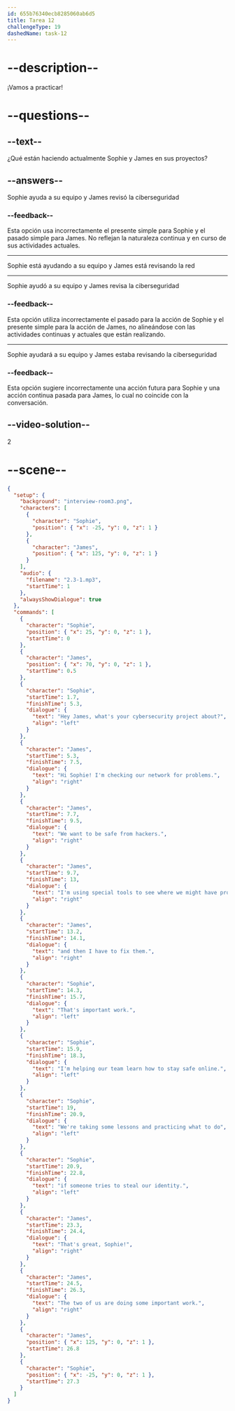 ```yaml
---
id: 655b76340ecb8285060ab6d5
title: Tarea 12
challengeType: 19
dashedName: task-12
---
```


<!-- (Audio) The whole dialog -->

# --description--

¡Vamos a practicar!

# --questions--

## --text--

¿Qué están haciendo actualmente Sophie y James en sus proyectos?

## --answers--

Sophie ayuda a su equipo y James revisó la ciberseguridad

### --feedback--

Esta opción usa incorrectamente el presente simple para Sophie y el pasado simple para James. No reflejan la naturaleza continua y en curso de sus actividades actuales.

---

Sophie está ayudando a su equipo y James está revisando la red

---

Sophie ayudó a su equipo y James revisa la ciberseguridad

### --feedback--

Esta opción utiliza incorrectamente el pasado para la acción de Sophie y el presente simple para la acción de James, no alineándose con las actividades continuas y actuales que están realizando.

---

Sophie ayudará a su equipo y James estaba revisando la ciberseguridad

### --feedback--

Esta opción sugiere incorrectamente una acción futura para Sophie y una acción continua pasada para James, lo cual no coincide con la conversación.

## --video-solution--

2

# --scene--

```json
{
  "setup": {
    "background": "interview-room3.png",
    "characters": [
      {
        "character": "Sophie",
        "position": { "x": -25, "y": 0, "z": 1 }
      },
      {
        "character": "James",
        "position": { "x": 125, "y": 0, "z": 1 }
      }
    ],
    "audio": {
      "filename": "2.3-1.mp3",
      "startTime": 1
    },
    "alwaysShowDialogue": true
  },
  "commands": [
    {
      "character": "Sophie",
      "position": { "x": 25, "y": 0, "z": 1 },
      "startTime": 0
    },
    {
      "character": "James",
      "position": { "x": 70, "y": 0, "z": 1 },
      "startTime": 0.5
    },
    {
      "character": "Sophie",
      "startTime": 1.7,
      "finishTime": 5.3,
      "dialogue": {
        "text": "Hey James, what's your cybersecurity project about?",
        "align": "left"
      }
    },
    {
      "character": "James",
      "startTime": 5.3,
      "finishTime": 7.5,
      "dialogue": {
        "text": "Hi Sophie! I'm checking our network for problems.",
        "align": "right"
      }
    },
    {
      "character": "James",
      "startTime": 7.7,
      "finishTime": 9.5,
      "dialogue": {
        "text": "We want to be safe from hackers.",
        "align": "right"
      }
    },
    {
      "character": "James",
      "startTime": 9.7,
      "finishTime": 13,
      "dialogue": {
        "text": "I'm using special tools to see where we might have problems,",
        "align": "right"
      }
    },
    {
      "character": "James",
      "startTime": 13.2,
      "finishTime": 14.1,
      "dialogue": {
        "text": "and then I have to fix them.",
        "align": "right"
      }
    },
    {
      "character": "Sophie",
      "startTime": 14.3,
      "finishTime": 15.7,
      "dialogue": {
        "text": "That's important work.",
        "align": "left"
      }
    },
    {
      "character": "Sophie",
      "startTime": 15.9,
      "finishTime": 18.3,
      "dialogue": {
        "text": "I'm helping our team learn how to stay safe online.",
        "align": "left"
      }
    },
    {
      "character": "Sophie",
      "startTime": 19,
      "finishTime": 20.9,
      "dialogue": {
        "text": "We're taking some lessons and practicing what to do",
        "align": "left"
      }
    },
    {
      "character": "Sophie",
      "startTime": 20.9,
      "finishTime": 22.8,
      "dialogue": {
        "text": "if someone tries to steal our identity.",
        "align": "left"
      }
    },
    {
      "character": "James",
      "startTime": 23.3,
      "finishTime": 24.4,
      "dialogue": {
        "text": "That's great, Sophie!",
        "align": "right"
      }
    },
    {
      "character": "James",
      "startTime": 24.5,
      "finishTime": 26.3,
      "dialogue": {
        "text": "The two of us are doing some important work.",
        "align": "right"
      }
    },
    {
      "character": "James",
      "position": { "x": 125, "y": 0, "z": 1 },
      "startTime": 26.8
    },
    {
      "character": "Sophie",
      "position": { "x": -25, "y": 0, "z": 1 },
      "startTime": 27.3
    }
  ]
}
```

